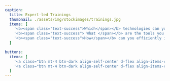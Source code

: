 ```yaml
---
caption:
  title: Expert-led Trainings
  thumbnail: ./assets/img/stockimages/trainings.jpg
  items: [
    '<b><span class="text-success">Which</span></b> technologies can you use to accellerate your success?',
    '<b><span class="text-success"> What </span></b> are the tools you should use to leverage these technologies in your business context?',
    '<b><span class="text-success">How</span></b> can you efficiently integrate these tools into your IT infrastructure to ensure long-term flexibility?'
  ]

buttons:
  items: [
    '<a class="btn mt-4 btn-dark align-self-center d-flex align-items-center" href="/trainings"><i class="fa fa-solid fa-arrow-right pr-3"></i>German Trainings</a>',
    '<a class="btn mt-4 btn-dark align-self-center d-flex align-items-center" href="/trainings_eng"><i class="fa fa-solid fa-arrow-right pr-3"></i>English Trainings</a>'
  ]
---
```

